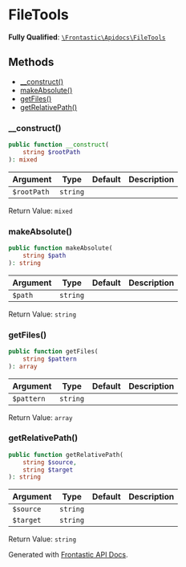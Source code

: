 #  FileTools

**Fully Qualified**: [`\Frontastic\Apidocs\FileTools`](../../src/php/FileTools.php)

## Methods

* [__construct()](#__construct)
* [makeAbsolute()](#makeabsolute)
* [getFiles()](#getfiles)
* [getRelativePath()](#getrelativepath)

### __construct()

```php
public function __construct(
    string $rootPath
): mixed
```

Argument|Type|Default|Description
--------|----|-------|-----------
`$rootPath`|`string`||

Return Value: `mixed`

### makeAbsolute()

```php
public function makeAbsolute(
    string $path
): string
```

Argument|Type|Default|Description
--------|----|-------|-----------
`$path`|`string`||

Return Value: `string`

### getFiles()

```php
public function getFiles(
    string $pattern
): array
```

Argument|Type|Default|Description
--------|----|-------|-----------
`$pattern`|`string`||

Return Value: `array`

### getRelativePath()

```php
public function getRelativePath(
    string $source,
    string $target
): string
```

Argument|Type|Default|Description
--------|----|-------|-----------
`$source`|`string`||
`$target`|`string`||

Return Value: `string`

Generated with [Frontastic API Docs](https://github.com/FrontasticGmbH/apidocs).
